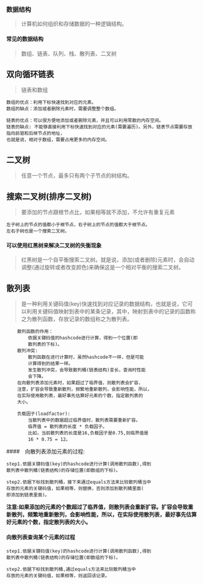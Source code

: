 ### 数据结构

>计算机如何组织和存储数据的一种逻辑结构。

#### 常见的数据结构

>数组、链表、队列、栈、散列表、二叉树

## 双向循环链表

>链表和数组

```
数组的优点：利用下标快速找到对应的元素。
数组的缺点：添加或者删除元素时，需要调整整个数组。

链表的优点：可以很方便地添加或者删除元素，并且可以利用零散的内存空间。
链表的缺点: 不能够直接利用下标快速找到对应的元素(需要遍历)。另外，链表节点需要存放指向前驱和后继节点的地址，
也就是说，相对于数组，需要占用更多的内存空间。
```

## 二叉树

>任意一个节点，最多只有两个子节点的树结构。

## 搜索二叉树(排序二叉树)

>要添加的节点跟根节点比，如果相等就不添加，不允许有重复元素

```
左子树上的节点的值都小于根节点，右子树上的节点的值都大于根节点。
左右子树也是一个搜索二叉树。
```

#### 可以使用红黑树来解决二叉树的失衡现象

>红黑树是一个自平衡搜索二叉树。就是说，添加(或者删除)元素时，会自动调整(通过旋转或者改变颜色)来确保这是一个相对平衡的搜索二叉树。

## 散列表

>是一种利用关键码值(key)快速找到对应记录的数据结构，也就是说，它可以利用关键码值映射到表中的某条记录，其中，映射到表中的记录的函数称之为散列函数，存放记录的数组称之为散列表。

```
	散列函数的作用：
		依据关键码值的hashcode进行计算，得到一个位置(即
		散列表的下标)。
	散列冲突:
		散列函数在进行计算时，虽然hashcode不一样，但是可能
		计算得到的结果一样。
		发生散列冲突，会导致散列桶(链表结构)变长，查询时性能
		会下降。
	在向散列表添加元素时，如果超过了临界值，则散列表会扩容，
	注意，扩容会导致重新散列，频繁地重新散列，会影响性能，所以，
	在实际使用散列表，最好事先估算好元素的个数，指定散列表的
	大小。

	负载因子(loadfactor):
		当散列表中的数据超过临界值时，散列表需要重新扩容。
		临界值 = 散列表的长度 * 负载因子。
		比如，当前散列表的长度是16,负载因子是0.75,则临界值是
		16 * 0.75 = 12。
```

####　向散列表添加元素的过程:

```
step1.依据关键码值(key)的hashcode进行计算(调用散列函数),得到
散列表中散列桶(链表结构)的存储位置(即数组的下标)。

step2.依据下标找到散列桶，接下来通过equals方法来比较散列桶当中
存放的元素的关键码值，如果相等，则替换，否则添加到散列桶里面(
即添加到链表里面)。
```
	
**注意:如果添加的元素的个数超过了临界值，则散列表会重新扩容。扩容会导致重新散列，频繁地重新散列，会影响性能，所以，在实际使用散列表，最好事先估算好元素的个数，指定散列表的大小。**


#### 向散列表查询某个元素的过程

```
step1.依据关键码值(key)的hashcode进行计算(调用散列函数),得到
散列表中散列桶(链表结构)的存储位置(即数组的下标)。

step2.依据下标找到散列桶,通过equals方法来比较散列桶当中
存放的元素的关键码值，如果相等，则返回该记录。
```


